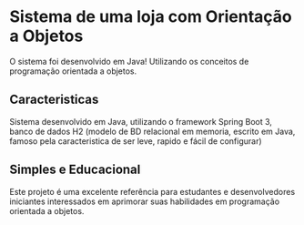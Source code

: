 # Sistema de uma loja com Orientação a Objetos
O sistema foi desenvolvido em Java! Utilizando os conceitos de programação orientada a objetos.

## Caracteristicas
Sistema desenvolvido em Java, utilizando o framework Spring Boot 3, banco de dados H2 (modelo de BD relacional em memoria, escrito em Java, famoso pela caracteristica de ser leve, rapido e fácil de configurar)

## Simples e Educacional
Este projeto é uma excelente referência para estudantes e desenvolvedores iniciantes interessados em aprimorar suas habilidades em programação orientada a objetos.
